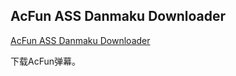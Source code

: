 ## AcFun ASS Danmaku Downloader ##

[AcFun ASS Danmaku Downloader](http://tiansh.github.io/us-danmaku/acfun/)

下载AcFun弹幕。


